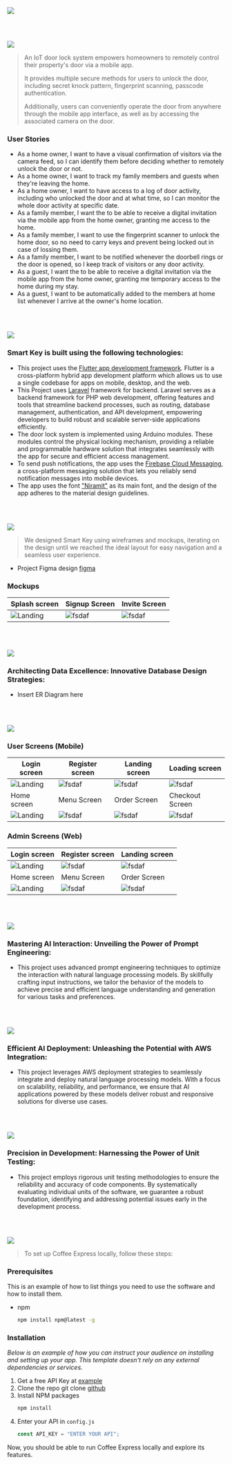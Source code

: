 <img src="./readme/title1.svg"/>

<br><br>

<!-- project philosophy -->
<img src="./readme/title2.svg"/>

> An IoT door lock system empowers homeowners to remotely control their property's door via a mobile app.
>
> It provides multiple secure methods for users to unlock the door, including secret knock pattern, fingerprint scanning, passcode authentication.
>
> Additionally, users can conveniently operate the door from anywhere through the mobile app interface, as well as by accessing the associated camera on the door.


### User Stories

- As a home owner, I want to have a visual confirmation of visitors via the camera feed, so I can identify them before deciding whether to remotely unlock the door or not.
- As a home owner, I want to track my family members and guests when they're leaving the home.
- As a home owner, I want to have access to a log of door activity, including who unlocked the door and at what time, so I can monitor the whole door activity at specific date.
- As a family member, I want the to be able to receive a digital invitation via the mobile app from the home owner, granting me access to the home.
- As a family member, I want to use the fingerprint scanner to unlock the home door, so no need to carry keys and prevent being locked out in case of lossing them.
- As a family member, I want to be notified whenever the doorbell rings or the door is opened, so I keep track of visitors or any door activity.
- As a guest, I want the to be able to receive a digital invitation via the mobile app from the home owner, granting me temporary access to the home during my stay.
- As a guest, I want to be automatically added to the members at home list whenever I arrive at the owner's home location.

<br><br>

<!-- Tech stack -->
<img src="./readme/title3.svg"/>

### Smart Key is built using the following technologies:

- This project uses the [Flutter app development framework](https://flutter.dev/). Flutter is a cross-platform hybrid app development platform which allows us to use a single codebase for apps on mobile, desktop, and the web.
- This Project uses [Laravel](https://laravel.com/) framework for backend. Laravel serves as a backend framework for PHP web development, offering features and tools that streamline backend processes, such as routing, database management, authentication, and API development, empowering developers to build robust and scalable server-side applications efficiently.
- The door lock system is implemented using Arduino modules. These modules control the physical locking mechanism, providing a reliable and programmable hardware solution that integrates seamlessly with the app for secure and efficient access management.
- To send push notifications, the app uses the [Firebase Cloud Messaging](https://pub.dev/packages/flutter_local_notifications), a cross-platform messaging solution that lets you reliably send notification messages into mobile devices.
- The app uses the font ["Niramit"](https://fonts.google.com/specimen/Niramit) as its main font, and the design of the app adheres to the material design guidelines.

<br><br>

<!-- UI UX -->
<img src="./readme/title4.svg"/>

> We designed Smart Key using wireframes and mockups, iterating on the design until we reached the ideal layout for easy navigation and a seamless user experience.

- Project Figma design [figma](https://www.figma.com/design/t4rdlMJrAbQdZxu6lGgFt7/Smart-Key-App?node-id=541%3A1262&t=jk0Dh0nWpASl1Cy7-1)

### Mockups

| Splash screen                             | Signup Screen                           | Invite Screen                          |
| --------------------------------------- | ------------------------------------- | ------------------------------------- |
| ![Landing](./readme/demo/SplashMockup.png) | ![fsdaf](./readme/demo/SignupMockup.png) | ![fsdaf](./readme/demo/InviteMockup.png) |

<br><br>

<!-- Database Design -->
<img src="./readme/title5.svg"/>

### Architecting Data Excellence: Innovative Database Design Strategies:

- Insert ER Diagram here

<br><br>

<!-- Implementation -->
<img src="./readme/title6.svg"/>

### User Screens (Mobile)

| Login screen                              | Register screen                         | Landing screen                          | Loading screen                          |
| ----------------------------------------- | --------------------------------------- | --------------------------------------- | --------------------------------------- |
| ![Landing](https://placehold.co/900x1600) | ![fsdaf](https://placehold.co/900x1600) | ![fsdaf](https://placehold.co/900x1600) | ![fsdaf](https://placehold.co/900x1600) |
| Home screen                               | Menu Screen                             | Order Screen                            | Checkout Screen                         |
| ![Landing](https://placehold.co/900x1600) | ![fsdaf](https://placehold.co/900x1600) | ![fsdaf](https://placehold.co/900x1600) | ![fsdaf](https://placehold.co/900x1600) |

### Admin Screens (Web)

| Login screen                            | Register screen                       | Landing screen                        |
| --------------------------------------- | ------------------------------------- | ------------------------------------- |
| ![Landing](./readme/demo/1440x1024.png) | ![fsdaf](./readme/demo/1440x1024.png) | ![fsdaf](./readme/demo/1440x1024.png) |
| Home screen                             | Menu Screen                           | Order Screen                          |
| ![Landing](./readme/demo/1440x1024.png) | ![fsdaf](./readme/demo/1440x1024.png) | ![fsdaf](./readme/demo/1440x1024.png) |

<br><br>

<!-- Prompt Engineering -->
<img src="./readme/title7.svg"/>

### Mastering AI Interaction: Unveiling the Power of Prompt Engineering:

- This project uses advanced prompt engineering techniques to optimize the interaction with natural language processing models. By skillfully crafting input instructions, we tailor the behavior of the models to achieve precise and efficient language understanding and generation for various tasks and preferences.

<br><br>

<!-- AWS Deployment -->
<img src="./readme/title8.svg"/>

### Efficient AI Deployment: Unleashing the Potential with AWS Integration:

- This project leverages AWS deployment strategies to seamlessly integrate and deploy natural language processing models. With a focus on scalability, reliability, and performance, we ensure that AI applications powered by these models deliver robust and responsive solutions for diverse use cases.

<br><br>

<!-- Unit Testing -->
<img src="./readme/title9.svg"/>

### Precision in Development: Harnessing the Power of Unit Testing:

- This project employs rigorous unit testing methodologies to ensure the reliability and accuracy of code components. By systematically evaluating individual units of the software, we guarantee a robust foundation, identifying and addressing potential issues early in the development process.

<br><br>

<!-- How to run -->
<img src="./readme/title10.svg"/>

> To set up Coffee Express locally, follow these steps:

### Prerequisites

This is an example of how to list things you need to use the software and how to install them.

- npm
  ```sh
  npm install npm@latest -g
  ```

### Installation

_Below is an example of how you can instruct your audience on installing and setting up your app. This template doesn't rely on any external dependencies or services._

1. Get a free API Key at [example](https://example.com)
2. Clone the repo
   git clone [github](https://github.com/your_username_/Project-Name.git)
3. Install NPM packages
   ```sh
   npm install
   ```
4. Enter your API in `config.js`
   ```js
   const API_KEY = "ENTER YOUR API";
   ```

Now, you should be able to run Coffee Express locally and explore its features.
